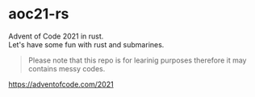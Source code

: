 # aoc21-rs

Advent of Code 2021 in rust. \
Let's have some fun with rust and submarines.

> Please note that this repo is for learinig purposes therefore it may contains messy codes.

https://adventofcode.com/2021
